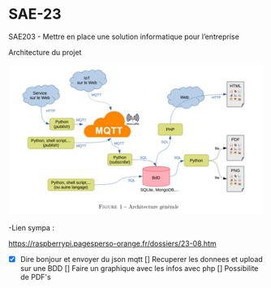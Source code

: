 # SAE-23
SAE203 - Mettre en place une solution informatique pour l’entreprise

Architecture du projet

![image](images/architecture.png)

-Lien sympa : 

https://raspberrypi.pagesperso-orange.fr/dossiers/23-08.htm

- [x] Dire bonjour et envoyer du json mqtt
  [] Recuperer les donnees et upload sur une BDD
  [] Faire un graphique avec les infos avec php
  [] Possibilite de PDF's